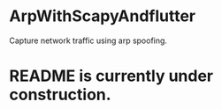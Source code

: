 # ArpWithScapyAndflutter

Capture network traffic using arp spoofing. 


# README is currently under construction. 
